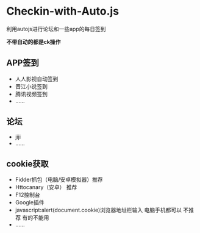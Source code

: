 Checkin-with-Auto.js
=============
利用autojs进行论坛和一些app的每日签到

**不带自动的都是ck操作**

APP签到
-------------

* 人人影视自动签到
* 晋江小说签到
* 腾讯视频签到
* ......



论坛
-------------
* jiji
* ......




cookie获取
-------------
* Fidder抓包（电脑/安卓模拟器）推荐 
* Httocanary（安卓） 推荐
* F12控制台
* Google插件
* javascript:alert(document.cookie)浏览器地址栏输入 电脑手机都可以 不推荐 有的不能用
* ......

